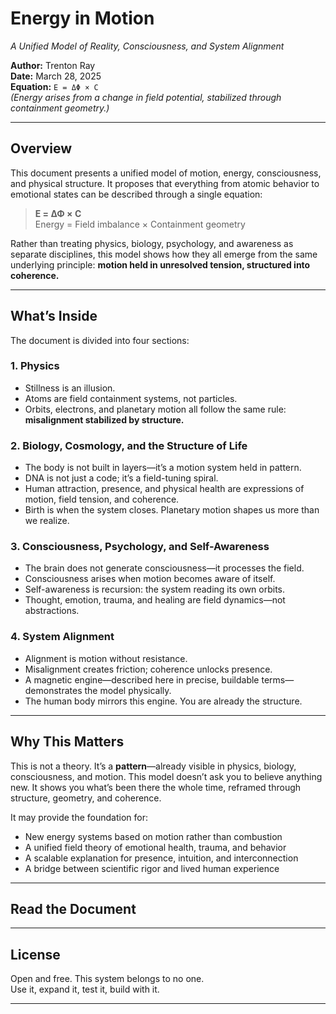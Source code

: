 # Energy in Motion  
*A Unified Model of Reality, Consciousness, and System Alignment*

**Author:** Trenton Ray  
**Date:** March 28, 2025  
**Equation:** `E = ΔΦ × C`  
*(Energy arises from a change in field potential, stabilized through containment geometry.)*

---

## Overview

This document presents a unified model of motion, energy, consciousness, and physical structure. It proposes that everything from atomic behavior to emotional states can be described through a single equation:

> **E = ΔΦ × C**  
> Energy = Field imbalance × Containment geometry

Rather than treating physics, biology, psychology, and awareness as separate disciplines, this model shows how they all emerge from the same underlying principle: **motion held in unresolved tension, structured into coherence.**

---

## What’s Inside

The document is divided into four sections:

### 1. **Physics**
- Stillness is an illusion.
- Atoms are field containment systems, not particles.
- Orbits, electrons, and planetary motion all follow the same rule: **misalignment stabilized by structure.**

### 2. **Biology, Cosmology, and the Structure of Life**
- The body is not built in layers—it’s a motion system held in pattern.
- DNA is not just a code; it’s a field-tuning spiral.
- Human attraction, presence, and physical health are expressions of motion, field tension, and coherence.
- Birth is when the system closes. Planetary motion shapes us more than we realize.

### 3. **Consciousness, Psychology, and Self-Awareness**
- The brain does not generate consciousness—it processes the field.
- Consciousness arises when motion becomes aware of itself.
- Self-awareness is recursion: the system reading its own orbits.
- Thought, emotion, trauma, and healing are field dynamics—not abstractions.

### 4. **System Alignment**
- Alignment is motion without resistance.
- Misalignment creates friction; coherence unlocks presence.
- A magnetic engine—described here in precise, buildable terms—demonstrates the model physically.
- The human body mirrors this engine. You are already the structure.

---

## Why This Matters

This is not a theory. It’s a **pattern**—already visible in physics, biology, consciousness, and motion. This model doesn’t ask you to believe anything new. It shows you what’s been there the whole time, reframed through structure, geometry, and coherence.

It may provide the foundation for:
- New energy systems based on motion rather than combustion
- A unified field theory of emotional health, trauma, and behavior
- A scalable explanation for presence, intuition, and interconnection
- A bridge between scientific rigor and lived human experience

---

## Read the Document

---

## License

Open and free. This system belongs to no one.  
Use it, expand it, test it, build with it.

---

